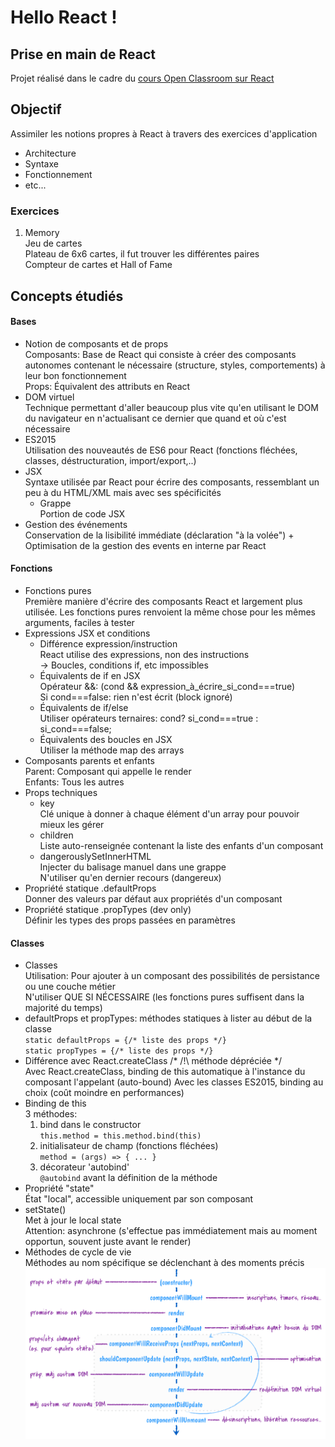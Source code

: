 # Hello React !

## Prise en main de React
Projet réalisé dans le cadre du [cours Open Classroom sur React](https://openclassrooms.com/fr/courses/4664381-realisez-une-application-web-avec-react-js/ "Réalisez une application web avec React.js")

## Objectif  
Assimiler les notions propres à React à travers des exercices  d'application  

* Architecture  
* Syntaxe  
* Fonctionnement  
* etc...  

### Exercices  

1. Memory  
    Jeu de cartes  
    Plateau de 6x6 cartes, il fut trouver les différentes paires  
    Compteur de cartes et Hall of Fame  

## Concepts étudiés

#### Bases

* Notion de composants et de props  
    Composants: Base de React qui consiste à créer des composants autonomes contenant le nécessaire (structure, styles, comportements) à leur bon fonctionnement  
    Props: Équivalent des attributs en React  
* DOM virtuel  
    Technique permettant d'aller beaucoup plus vite qu'en utilisant le DOM du navigateur en n'actualisant ce dernier que quand et où c'est nécessaire  
* ES2015  
    Utilisation des nouveautés de ES6 pour React (fonctions fléchées, classes, déstructuration, import/export,..)  
* JSX  
    Syntaxe utilisée par React pour écrire des composants, ressemblant un peu à du HTML/XML mais avec ses spécificités  
    * Grappe  
        Portion de code JSX  
* Gestion des événements  
    Conservation de la lisibilité immédiate (déclaration "à la volée") + Optimisation de la gestion des events en interne par React  

#### Fonctions

* Fonctions pures  
    Première manière d'écrire des composants React et largement plus utilisée. Les fonctions pures renvoient la même chose pour les mêmes arguments, faciles à tester  
* Expressions JSX et conditions  
    * Différence expression/instruction  
        React utilise des expressions, non des instructions  
        -> Boucles, conditions if, etc impossibles  
    * Équivalents de if en JSX  
        Opérateur &&: (cond && expression_à_écrire_si_cond===true)  
        Si cond===false: rien n'est écrit (block ignoré)  
    * Équivalents de if/else  
        Utiliser opérateurs ternaires: cond? si_cond===true : si_cond===false;  
    * Équivalents des boucles en JSX  
        Utiliser la méthode map des arrays  
* Composants parents et enfants  
    Parent: Composant qui appelle le render  
    Enfants: Tous les autres  
* Props techniques  
    * key  
        Clé unique à donner à chaque élément d'un array pour pouvoir mieux les gérer  
    * children  
        Liste auto-renseignée contenant la liste des enfants d'un composant  
    * dangerouslySetInnerHTML  
        Injecter du balisage manuel dans une grappe  
        N'utiliser qu'en dernier recours (dangereux)  
* Propriété statique .defaultProps  
    Donner des valeurs par défaut aux propriétés d'un composant  
* Propriété statique .propTypes (dev only)  
    Définir les types des props passées en paramètres  

#### Classes

* Classes  
    Utilisation: Pour ajouter à un composant des possibilités de persistance ou une couche métier  
    N'utiliser QUE SI NÉCESSAIRE (les fonctions pures suffisent dans la majorité du temps)  
* defaultProps et propTypes: méthodes statiques à lister au début de la classe  
    `static defaultProps = {/* liste des props */}`  
    `static propTypes = {/* liste des props */}`  
* Différence avec React.createClass /* /!\ méthode dépréciée */  
    Avec React.createClass, binding de this automatique à l'instance du composant l'appelant (auto-bound)
    Avec les classes ES2015, binding au choix (coût moindre en performances)
* Binding de this  
    3 méthodes:  
    1. bind dans le constructor  
        `this.method = this.method.bind(this)`  
    2. initialisateur de champ (fonctions fléchées)  
        `method = (args) => { ... }`  
    3. décorateur 'autobind'  
        `@autobind` avant la définition de la méthode
* Propriété "state"  
    État "local", accessible uniquement par son composant  
* setState()  
    Met à jour le local state  
    Attention: asynchrone (s'effectue pas immédiatement mais au moment opportun, souvent juste avant le render)  
* Méthodes de cycle de vie  
    Méthodes au nom spécifique se déclenchant à des moments précis  
    ![image](src/img/lifeCycleMethods.png)